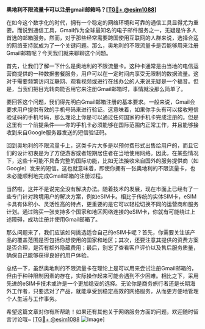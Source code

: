 **奥地利不限流量卡可以注册gmail邮箱吗？[[TG💪+ @esim1088](https://t.me/s/esim1088)]**

在如今这个数字化的时代，拥有一个稳定的网络环境和可靠的通信工具显得尤为重要。而说到通信工具，Gmail作为全球最知名的电子邮件服务之一，无疑是许多人首选的邮箱服务。然而，对于那些经常需要跨国使用互联网的人群来说，选择合适的网络支持就成为了一个关键问题。那么，奥地利的不限流量卡是否能够用来注册Gmail邮箱呢？今天我们就来聊聊这个问题。

首先，让我们了解一下什么是奥地利的不限流量卡。这种卡通常是由当地的电信运营商提供的一种数据套餐服务，用户可以在一定时间内享受无限制的数据流量。这对于需要频繁访问互联网、观看视频或进行在线办公的人来说无疑是一个福音。但是，当我们把目光转向能否用它来注册Gmail邮箱时，事情就没那么简单了。

要回答这个问题，我们得先明白Gmail邮箱注册的基本要求。一般来说，Gmail会要求用户提供有效的手机号码来进行验证。这意味着，如果你手头有可以接收短信验证码的手机号码，那么理论上你是可以通过任何国家的手机卡完成注册的。但是这里有一个前提条件——你的手机卡必须能够在国际范围内正常工作，并且能够接收到来自Google服务器发送的短信验证码。

回到奥地利的不限流量卡上，这类卡片大多是以预付费形式出售给用户的，而且它们的设计初衷是为了方便游客或者短期居住者在当地使用网络。因此，在某些情况下，这些卡可能不具备完整的国际功能，比如无法接收来自国外的服务提供商（如Google）发来的短信。这也就意味着，即使你拥有一张奥地利的不限流量卡，也未必能顺利地完成Gmail邮箱的注册过程。

当然啦，这并不是说完全没有解决办法。随着技术的发展，现在市面上已经有了一些专门针对跨境用户的解决方案，例如eSIM卡。相比于传统的实体SIM卡，eSIM卡具有体积小、灵活性高的特点，更重要的是它可以轻松切换不同的运营商和服务计划。通过购买一张支持多个国家和地区网络连接的eSIM卡，你就有可能绕过上述障碍，成功注册并使用Gmail邮箱了。

那么问题来了，我们应该如何挑选适合自己的eSIM卡呢？首先，你需要关注该产品的覆盖范围是否包括你想使用的国家和地区；其次，还要注意其提供的资费方案是否合理，是否有额外隐藏费用；最后，别忘了查看客户评价以及售后服务质量，确保自己能够获得良好的用户体验。

总结一下，虽然奥地利的不限流量卡在理论上是可以用来尝试注册Gmail邮箱的，但由于种种限制因素的存在，实际操作起来可能会遇到不少困难。相比之下，采用先进的eSIM卡技术或许是一个更加稳妥的选择。无论你是商务旅行者还是长期海外工作者，只要选对了产品，就能享受到稳定高效的网络服务，从而更方便地管理个人生活与工作事务。

希望这篇文章对你有所帮助！如果还有其他关于网络服务方面的问题，欢迎随时留言讨论哦~ [[TG💪+ @esim1088](https://t.me/s/esim1088) ![Image](https://i.postimg.cc/4NQfJmqS/Snipaste-2025-05-13-00-14-12.png)]